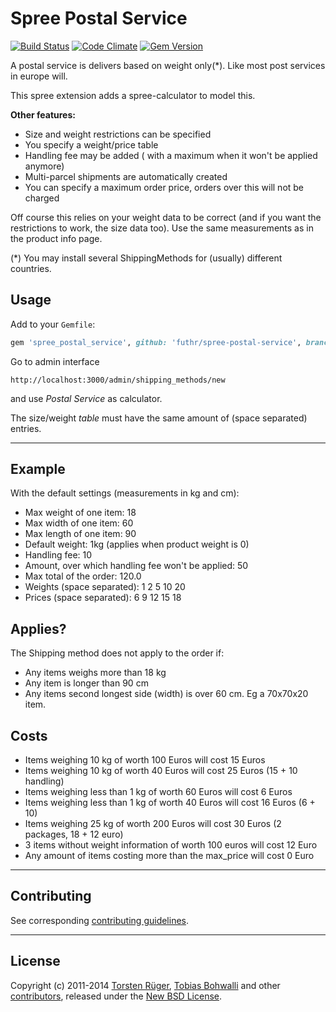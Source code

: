 # Spree Postal Service

[![Build Status](https://api.travis-ci.org/futhr/spree-postal-service.png?branch=master)](https://travis-ci.org/futhr/spree-postal-service)
[![Code Climate](https://codeclimate.com/github/futhr/spree-postal-service.png)](https://codeclimate.com/github/futhr/spree-postal-service)
[![Gem Version](https://badge.fury.io/rb/spree_postal_service.png)](http://badge.fury.io/rb/spree_postal_service)

A postal service is delivers based on weight only(*). Like most post services in europe will.

This spree extension adds a spree-calculator to model this.

**Other features:**

- Size and weight restrictions can be specified
- You specify a weight/price table
- Handling fee may be added ( with a maximum when it won't be applied anymore)
- Multi-parcel shipments are automatically created
- You can specify a maximum order price, orders over this will not be charged

Off course this relies on your weight data to be correct (and if you want the restrictions to work, the size data too).
Use the same measurements as in the product info page.

(*) You may install several ShippingMethods for (usually) different countries.

## Usage

Add to your `Gemfile`:
```ruby
gem 'spree_postal_service', github: 'futhr/spree-postal-service', branch: 'master'
```

Go to admin interface

`http://localhost:3000/admin/shipping_methods/new`

and use _Postal Service_ as calculator.

The size/weight _table_ must have the same amount of (space separated) entries.

---

## Example

With the default settings (measurements in kg and cm):

- Max weight of one item: 18
- Max width of one item: 60
- Max length of one item: 90
- Default weight: 1kg (applies when product weight is 0)
- Handling fee: 10
- Amount, over which handling fee won't be applied: 50
- Max total of the order: 120.0
- Weights (space separated): 1 2 5 10 20
- Prices (space separated):  6 9 12 15 18

## Applies?

The Shipping method does not apply to the order if:

- Any items weighs more than 18 kg
- Any item is longer than 90 cm
- Any items second longest side (width) is over 60 cm. Eg a 70x70x20 item.

## Costs

- Items weighing 10 kg of worth 100 Euros will cost 15 Euros
- Items weighing 10 kg of worth 40 Euros will cost 25 Euros (15 + 10 handling)
- Items weighing less than 1 kg of worth 60 Euros will cost 6 Euros
- Items weighing less than 1 kg of worth 40 Euros will cost 16 Euros (6 + 10)
- Items weighing 25 kg of worth 200 Euros will cost 30 Euros (2 packages, 18 + 12 euro)
- 3 items without weight information of worth 100 euros will cost 12 Euro
- Any amount of items costing more than the max_price will cost 0 Euro

---

## Contributing

See corresponding [contributing guidelines][1].

---

## License

Copyright (c) 2011-2014 [Torsten Rüger][2], [Tobias Bohwalli][3] and other [contributors][4], released under the [New BSD License][5].

[1]: https://github.com/futhr/spree-postal-service/blob/master/CONTRIBUTING.md
[2]: https://github.com/dancinglightning
[3]: https://github.com/futhr
[4]: https://github.com/futhr/spree-postal-service/graphs/contributors
[5]: https://github.com/futhr/spree-postal-service/blob/master/LICENSE.md
